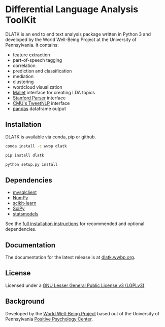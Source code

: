 # Differential Language Analysis ToolKit

DLATK is an end to end text analysis package written in Python 3 and developed by the World Well-Being Project at the University of Pennsylvania. It contains:

- feature extraction
- part-of-speech tagging
- correlation
- prediction and classification
- mediation 
- clustering
- wordcloud visualization
- [Mallet](http://mallet.cs.umass.edu/) interface for creating LDA topics
- [Stanford Parser](http://nlp.stanford.edu/software/lex-parser.shtml) interface
- [CMU's TweetNLP](http://www.cs.cmu.edu/~ark/TweetNLP/) interface
- [pandas](http://pandas.pydata.org/) dataframe output

## Installation

DLATK is available via conda, pip or github.

```sh
conda install -c wwbp dlatk
```

```sh
pip install dlatk
```

```sh
python setup.py install
```

## Dependencies
- [mysqlclient](https://github.com/PyMySQL/mysqlclient-python)
- [NumPy](http://www.numpy.org)
- [scikit-learn](http://www.scikit-learn.org/)
- [SciPy](http://www.scipy.org/)
- [statsmodels](http://www.statsmodels.org/)

See the [full installation instructions](http://dlatk.wwbp.org/install.html#dependencies)
for recommended and optional dependencies.

## Documentation

The documentation for the latest release is at [dlatk.wwbp.org](dlatk.wwbp.org).

## License

Licensed under a [GNU Lesser General Public License v3 (LGPLv3)](https://www.gnu.org/licenses/lgpl-3.0.en.html)

## Background

Developed by the [World Well-Being Project](http://www.wwbp.org) based out of the University of Pennsylvania [Positive Psychology Center](http://www.ppc.sas.upenn.edu/).
